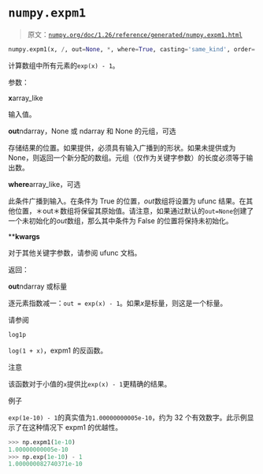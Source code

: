 # `numpy.expm1`

> 原文：[`numpy.org/doc/1.26/reference/generated/numpy.expm1.html`](https://numpy.org/doc/1.26/reference/generated/numpy.expm1.html)

```py
numpy.expm1(x, /, out=None, *, where=True, casting='same_kind', order='K', dtype=None, subok=True[, signature, extobj]) = <ufunc 'expm1'>
```

计算数组中所有元素的`exp(x) - 1`。

参数：

**x**array_like

输入值。

**out**ndarray，None 或 ndarray 和 None 的元组，可选

存储结果的位置。如果提供，必须具有输入广播到的形状。如果未提供或为 None，则返回一个新分配的数组。元组（仅作为关键字参数）的长度必须等于输出数。

**where**array_like，可选

此条件广播到输入。在条件为 True 的位置，*out*数组将设置为 ufunc 结果。在其他位置，＊out＊数组将保留其原始值。请注意，如果通过默认的`out=None`创建了一个未初始化的*out*数组，那么其中条件为 False 的位置将保持未初始化。

****kwargs**

对于其他关键字参数，请参阅 ufunc 文档。

返回：

**out**ndarray 或标量

逐元素指数减一：`out = exp(x) - 1`。如果*x*是标量，则这是一个标量。

请参阅

`log1p`

`log(1 + x)`，expm1 的反函数。

注意

该函数对于小值的`x`提供比`exp(x) - 1`更精确的结果。

例子

`exp(1e-10) - 1`的真实值为`1.00000000005e-10`，约为 32 个有效数字。此示例显示了在这种情况下 expm1 的优越性。

```py
>>> np.expm1(1e-10)
1.00000000005e-10
>>> np.exp(1e-10) - 1
1.000000082740371e-10 
```
